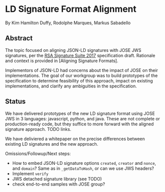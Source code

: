 # LD Signature Format Alignment

By Kim Hamilton Duffy, Rodolphe Marques, Markus Sabadello

## Abstract

The topic focused on aligning JSON-LD signatures with JOSE JWS signatures, per the [RSA Signature Suite 2017](https://w3c-dvcg.github.io/lds-rsa2017/) specification draft. Rationale and context is provided in [Aligning Signature Formats].

Implementors of JSON-LD had concerns about the impact of JOSE on their implementations. The goal of our workgroup was to build prototypes of the specification to determine feasibility of this approach, impact on existing implementations, and clarify any ambiguities in the specification.


## Status

We have delivered prototypes of the new LD signature format using JOSE JWS in 3 languages: javascript, python, and java. These are not complete or production-ready code, but they suffice to more forward with the aligned signature approach.  TODO links.

We have deliviered a whitepaper on the precise differences between existing LD signatures and the new approach.

Omissions/Followup/Next steps:
- How to embed JSON-LD signature options `created`, `creator` and `nonce`, and `domain`? Same as in `_getDataToHash`, or can we use JWS headers?
- Implement `verify`
- JWS detached signature library (see TODO)
- check end-to-end samples with JOSE group?

